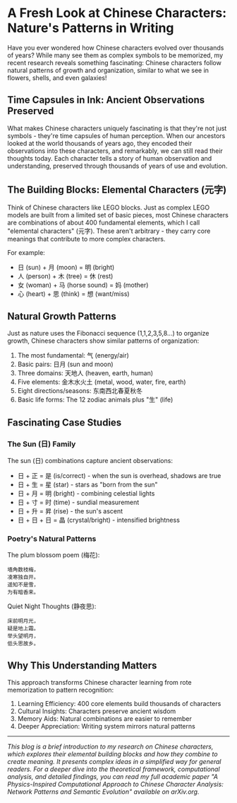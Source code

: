 # A Fresh Look at Chinese Characters: Nature's Patterns in Writing

Have you ever wondered how Chinese characters evolved over thousands of years? While many see them as complex symbols to be memorized, my recent research reveals something fascinating: Chinese characters follow natural patterns of growth and organization, similar to what we see in flowers, shells, and even galaxies!

## Time Capsules in Ink: Ancient Observations Preserved

What makes Chinese characters uniquely fascinating is that they're not just symbols - they're time capsules of human perception. When our ancestors looked at the world thousands of years ago, they encoded their observations into these characters, and remarkably, we can still read their thoughts today. Each character tells a story of human observation and understanding, preserved through thousands of years of use and evolution.

## The Building Blocks: Elemental Characters (元字)

Think of Chinese characters like LEGO blocks. Just as complex LEGO models are built from a limited set of basic pieces, most Chinese characters are combinations of about 400 fundamental elements, which I call "elemental characters" (元字). These aren't arbitrary - they carry core meanings that contribute to more complex characters.

For example:
- 日 (sun) + 月 (moon) = 明 (bright)
- 人 (person) + 木 (tree) = 休 (rest)
- 女 (woman) + 马 (horse sound) = 妈 (mother)
- 心 (heart) + 思 (think) = 想 (want/miss)

## Natural Growth Patterns

Just as nature uses the Fibonacci sequence (1,1,2,3,5,8...) to organize growth, Chinese characters show similar patterns of organization:

1. The most fundamental: 气 (energy/air)
2. Basic pairs: 日月 (sun and moon)
3. Three domains: 天地人 (heaven, earth, human)
4. Five elements: 金木水火土 (metal, wood, water, fire, earth)
8. Eight directions/seasons: 东南西北春夏秋冬
13. Basic life forms: The 12 zodiac animals plus "生" (life)

## Fascinating Case Studies

### The Sun (日) Family

The sun (日) combinations capture ancient observations:
- 日 + 正 = 是 (is/correct) - when the sun is overhead, shadows are true
- 日 + 生 = 星 (star) - stars as "born from the sun"
- 日 + 月 = 明 (bright) - combining celestial lights
- 日 + 寸 = 时 (time) - sundial measurement
- 日 + 升 = 昇 (rise) - the sun's ascent
- 日 + 日 + 日 = 晶 (crystal/bright) - intensified brightness

### Poetry's Natural Patterns

The plum blossom poem (梅花):
```
墙角数枝梅，
凌寒独自开。
遥知不是雪，
为有暗香来。
```

Quiet Night Thoughts (静夜思):
```
床前明月光，
疑是地上霜。
举头望明月，
低头思故乡。
```

## Why This Understanding Matters

This approach transforms Chinese character learning from rote memorization to pattern recognition:
1. Learning Efficiency: 400 core elements build thousands of characters
2. Cultural Insights: Characters preserve ancient wisdom
3. Memory Aids: Natural combinations are easier to remember
4. Deeper Appreciation: Writing system mirrors natural patterns

---

*This blog is a brief introduction to my research on Chinese characters, which explores their elemental building blocks and how they combine to create meaning. It presents complex ideas in a simplified way for general readers. For a deeper dive into the theoretical framework, computational analysis, and detailed findings, you can read my full academic paper "A Physics-Inspired Computational Approach to Chinese Character Analysis: Network Patterns and Semantic Evolution" available on arXiv.org.*